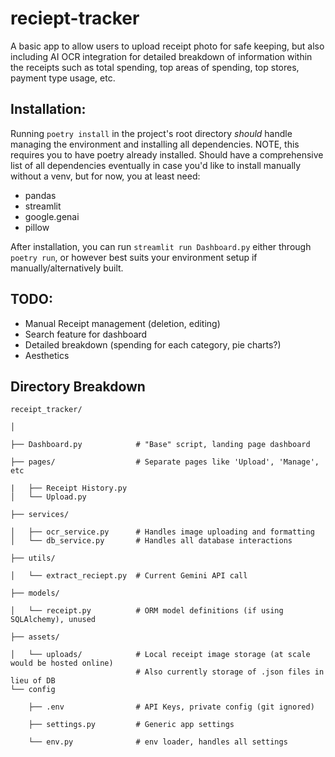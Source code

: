 # reciept-tracker

  A basic app to allow users to upload receipt photo for safe keeping, but also including AI OCR integration for detailed breakdown of information within the receipts such as total spending, top areas of spending, top stores, payment type usage, etc.
  
## Installation:
  Running `poetry install` in the project's root directory *should* handle managing the environment and installing all dependencies. NOTE, this requires you to have poetry already installed. Should have a comprehensive list of all dependencies eventually in case you'd like to install manually without a venv, but for now, you at least need:
  - pandas
  - streamlit
  - google.genai
  - pillow

After installation, you can run `streamlit run Dashboard.py` either through `poetry run`, or however best suits your environment setup if manually/alternatively built.

## TODO: 
- Manual Receipt management (deletion, editing)
- Search feature for dashboard
- Detailed breakdown (spending for each category, pie charts?)
- Aesthetics

## Directory Breakdown

```
receipt_tracker/

│

├── Dashboard.py            # "Base" script, landing page dashboard

├── pages/                  # Separate pages like 'Upload', 'Manage', etc

|   ├── Receipt History.py
│   └── Upload.py

├── services/

│   ├── ocr_service.py      # Handles image uploading and formatting
│   └── db_service.py       # Handles all database interactions

├── utils/

│   └── extract_reciept.py  # Current Gemini API call

├── models/

│   └── receipt.py          # ORM model definitions (if using SQLAlchemy), unused

├── assets/

│   └── uploads/            # Local receipt image storage (at scale would be hosted online)
                            # Also currently storage of .json files in lieu of DB
└── config                 

    ├── .env                # API Keys, private config (git ignored)

    ├── settings.py         # Generic app settings

    └── env.py              # env loader, handles all settings

```

